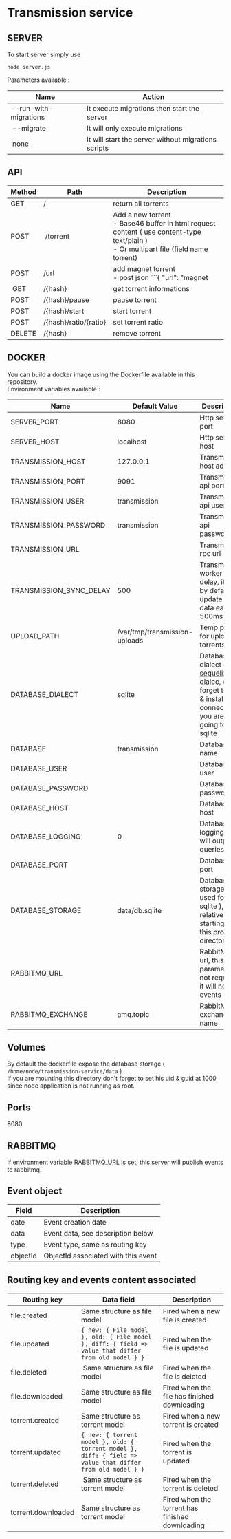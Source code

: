 Transmission service
====================

SERVER
------

To start server simply use
```
node server.js
```

Parameters available  :

| Name | Action |
| ---- | ------ |
| --run-with-migrations | It execute migrations then start the server |
| --migrate | It will only execute migrations |
| none | It will start the server without migrations scripts |
  
  
    
API   
---   

| Method | Path          | Description |  
| ------ | ------------- | ------------ |
| GET    | /             | return all torrents |   
| POST   | /torrent      | Add a new torrent <br> - Base46 buffer in html request content ( use content-type text/plain ) <br /> - Or multipart file (field name torrent) | 
| POST   | /url          | add magnet torrent<br > - post json ```{ "url": "magnet||http" }``` |
| GET    | /{hash}       | get torrent informations |   
| POST   | /{hash}/pause | pause torrent |
| POST   | /{hash}/start | start torrent |
| POST   | /{hash}/ratio/{ratio} | set torrent ratio |
| DELETE | /{hash}       | remove torrent |
   
   
   
DOCKER   
------   
You can build a docker image using the Dockerfile available in this repository.   
Environment variables available :

| Name                    | Default Value  | Description |
| ----------------------- | -------------- | ----------- |
| SERVER_PORT             | 8080           | Http server port |
| SERVER_HOST             | localhost      | Http server host |
| TRANSMISSION_HOST       | 127.0.0.1      | Transmission host address |
| TRANSMISSION_PORT       | 9091           | Transmission api port |
| TRANSMISSION_USER       | transmission   | Transmission api user |
| TRANSMISSION_PASSWORD   | transmission   | Transmission api password |
| TRANSMISSION_URL        |                | Transmission rpc url |
| TRANSMISSION_SYNC_DELAY | 500            | Transmission worker delay, it will by default update the data each 500ms |
| UPLOAD_PATH             | /var/tmp/transmission-uploads | Temp path for uploaded torrents |
| DATABASE_DIALECT        | sqlite         | Database dialect cf [sequelize dialec](http://docs.sequelizejs.com/en/1.7.0/docs/usage/#dialects), don't forget to fork & install your connector if you are'nt going to use sqlite |
| DATABASE                | transmission   | Database name |
| DATABASE_USER           |                | Database user |
| DATABASE_PASSWORD       |                | Database password |
| DATABASE_HOST           |                | Database host |
| DATABASE_LOGGING        | 0              | Database logging, it will output all queries |
| DATABASE_PORT           |                | Database port |
| DATABASE_STORAGE        | data/db.sqlite | Database storage ( used for sqlite ), use relative path starting from this project directory |
| RABBITMQ_URL            |                | RabbitMQ url, this parameter is not required it will not fire events |
| RABBITMQ_EXCHANGE       | amq.topic      | RabbitMQ exchange name | 
## Volumes
   
By default the dockerfile expose the database storage ( `/home/node/transmission-service/data` )  
If you are mounting this directory don't forget to set his uid & guid at 1000 since node application is not running as root.  

## Ports
  
8080


RABBITMQ   
--------  
If environment variable RABBITMQ_URL is set, this server will publish events to rabbitmq.

## Event object
| Field    | Description                         |
| -------- | ----------------------------------- |
| date     | Event creation date                 |
| data     | Event data, see description below   |
| type     | Event type, same as routing key     |
| objectId | ObjectId associated with this event |



## Routing key and events content associated 

| Routing key        | Data field | Description |
| ------------------ | ---------- | ----------- | 
| file.created       | Same structure as file model | Fired when a new file is created | 
| file.updated       | ```{ new: { File model }, old: { File model }, diff: { field => value that differ from old model } }``` | Fired when the file is updated |
| file.deleted       | Same structure as file model | Fired when the file is deleted |
| file.downloaded    | Same structure as file model | Fired when the file has finished downloading |
| torrent.created    | Same structure as torrent model | Fired when a new torrent is created | 
| torrent.updated    | ```{ new: { torrent model }, old: { torrent model }, diff: { field => value that differ from old model } }``` | Fired when the torrent is updated |
| torrent.deleted    | Same structure as torrent model | Fired when the torrent is deleted |
| torrent.downloaded | Same structure as torrent model | Fired when the torrent has finished downloading |


